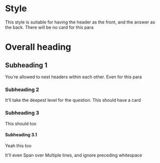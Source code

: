 
# Style  
This style is suitable for having the header as the front, and the answer as the back.
There will be no card for this para
# Overall heading
## Subheading 1
You're allowed to nest headers within each other. Even for this para
<!-- CARD -->
### Subheading 2
It'll take the deepest level for the question. This should have a card
<!-- CARD -->
### Subheading 3
This should too
<!-- CARD -->
#### Subheading 3.1
Yeah this too
   
   
   
It'll even
Span over
Multiple lines, and ignore preceding whitespace